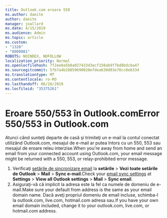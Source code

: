 ```yaml
---
title: Outlook.com eroare 550
ms.author: daeite
author: daeite
manager: joallard
ms.date: 4/15/2019
ms.audience: Admin
ms.topic: article
ms.custom:
- "1328"
- "8000081"
ROBOTS: NOINDEX, NOFOLLOW
localization_priority: Normal
ms.openlocfilehash: 7f2ee8a5b8a027433d3ecf150ab9f7bd8bdcba47
ms.sourcegitcommit: 5fb7a4b28859690020efdea630d03e70cc0e6334
ms.translationtype: MT
ms.contentlocale: ro-RO
ms.lasthandoff: 06/28/2019
ms.locfileid: "35375261"
---
```

# <a name="error-550553-in-outlookcom"></a><span data-ttu-id="fbb5a-102">Eroare 550/553 în Outlook.com</span><span class="sxs-lookup"><span data-stu-id="fbb5a-102">Error 550/553 in Outlook.com</span></span>

<span data-ttu-id="fbb5a-103">Atunci când sunteţi departe de casă şi trimiteţi un e-mail la contul conectat utilizând Outlook.com, mesajul de e-mail ar putea întors cu un 550, 553 sau mesajul de eroare releu interzise.</span><span class="sxs-lookup"><span data-stu-id="fbb5a-103">When you're away from home and send an email from your connected account using Outlook.com, your email message might be returned with a 550, 553, or relay-prohibited error message.</span></span>

1. <span data-ttu-id="fbb5a-104">Verificaţi [setările de sincronizare email](https://go.microsoft.com/fwlink/?linkid=2031283) la **setările** > **Vezi toate setările de Outlook** > **Mail** > **Sync e-mail**.</span><span class="sxs-lookup"><span data-stu-id="fbb5a-104">Check your [email sync settings](https://go.microsoft.com/fwlink/?linkid=2031283) at **Settings** > **View all Outlook settings** > **Mail** > **Sync email**.</span></span>
1. <span data-ttu-id="fbb5a-105">Asiguraţi-vă că implicit la adresa este la fel ca numele de domeniu de e-mail.</span><span class="sxs-lookup"><span data-stu-id="fbb5a-105">Make sure your default from address is the same as your email domain name.</span></span> <span data-ttu-id="fbb5a-106">Dacă aveţi propriul domeniu de email incluse, schimba-l la outlook.com, live.com, hotmail.com adresa sau.</span><span class="sxs-lookup"><span data-stu-id="fbb5a-106">If you have your own email domain included, change it to your outlook.com, live.com, or hotmail.com address.</span></span>
